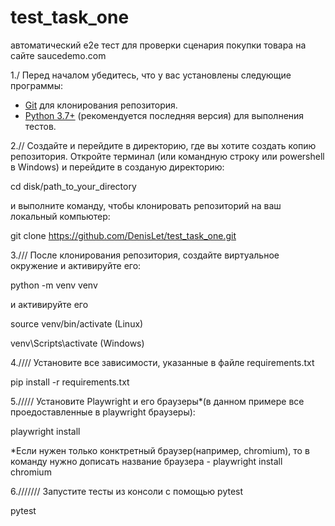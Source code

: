 # test_task_one
автоматический e2e тест для проверки сценария покупки товара на сайте saucedemo.com

1./
Перед началом убедитесь, что у вас установлены следующие программы:

- [Git](https://git-scm.com/) для клонирования репозитория.
- [Python 3.7+](https://www.python.org/) (рекомендуется последняя версия) для выполнения тестов.

2.//
Создайте и перейдите в директорию, где вы хотите создать копию репозитория.
Откройте терминал (или командную строку или powershell в Windows) и перейдите в созданую директорию:

cd disk/path_to_your_directory

и выполните команду, чтобы клонировать репозиторий на ваш локальный компьютер:

git clone https://github.com/DenisLet/test_task_one.git

3.///
После клонирования репозитория, cоздайте виртуальное окружение и активируйте его:

python -m venv venv

и активируйте его

source venv/bin/activate (Linux)

venv\Scripts\activate    (Windows)

4.////
Установите все зависимости, указанные в файле requirements.txt

pip install -r requirements.txt

5./////
Установите Playwright и его браузеры*(в данном примере все проедоставленные в playwright браузеры):

playwright install

*Если нужен только конктретный браузер(например, chromium), то в команду нужно дописать название браузера - playwright install chromium

6.///////
Запустите тесты из консоли с помощью pytest

pytest
